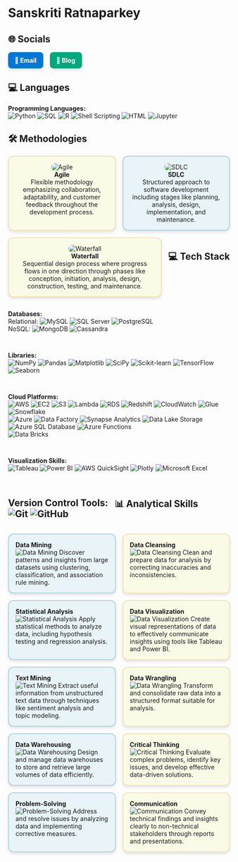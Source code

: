 
# Sanskriti Ratnaparkey

## 🌐 Socials

<div style="display: flex; gap: 15px;">

  <a href="mailto:ratnaparkeysanskriti@gmail.com" style="text-decoration: none; color: #FFFFFF; background-color: #0078D4; padding: 10px 15px; border-radius: 8px; font-weight: bold; box-shadow: 0 4px 6px rgba(0,0,0,0.1);">
    📧 Email
  </a>

  <a href="https://github.com/ratnap02" style="text-decoration: none; color: #FFFFFF; background-color: #03A87C; padding: 10px 15px; border-radius: 8px; font-weight: bold; box-shadow: 0 4px 6px rgba(0,0,0,0.1);">
    📝 Blog
  </a>

</div>

## 💻 Languages 

**Programming Languages:**  
![Python](https://img.shields.io/badge/Python-3670A0?style=for-the-badge&logo=python&logoColor=ffdd54)
![SQL](https://img.shields.io/badge/SQL-4479A1?style=for-the-badge&logo=postgresql&logoColor=white)
![R](https://img.shields.io/badge/R-276DC3?style=for-the-badge&logo=r&logoColor=white)
![Shell Scripting](https://img.shields.io/badge/Shell_Scripting-4EAA25?style=for-the-badge&logo=gnu-bash&logoColor=white)
![HTML](https://img.shields.io/badge/SAS-B34936?style=for-the-badge&logo=sas&logoColor=white)
![Jupyter](https://img.shields.io/badge/STATA-1A2C3D?style=for-the-badge&logo=stata&logoColor=white)


## 🛠️ Methodologies

<div style="display: flex; flex-wrap: wrap; gap: 15px;">

  <div style="flex: 1 1 200px; padding: 15px; background-color: #F9FBE7; border: 2px solid #F1E4B3; border-radius: 12px; box-shadow: 0 4px 6px rgba(0,0,0,0.1); text-align: center;">
    <img src="https://img.shields.io/badge/Agile-0078D4?style=for-the-badge&logo=agile&logoColor=white" alt="Agile" style="border-radius: 8px;"/><br>
    <strong>Agile</strong><br>
    Flexible methodology emphasizing collaboration, adaptability, and customer feedback throughout the development process.
  </div>

  <div style="flex: 1 1 200px; padding: 15px; background-color: #E8F4F8; border: 2px solid #B0D4DF; border-radius: 12px; box-shadow: 0 4px 6px rgba(0,0,0,0.1); text-align: center;">
    <img src="https://img.shields.io/badge/SDLC-009688?style=for-the-badge&logo=software-development&logoColor=white" alt="SDLC" style="border-radius: 8px;"/><br>
    <strong>SDLC</strong><br>
    Structured approach to software development including stages like planning, analysis, design, implementation, and maintenance.
  </div>

  <div style="flex: 1 1 200px; padding: 15px; background-color: #F9FBE7; border: 2px solid #F1E4B3; border-radius: 12px; box-shadow: 0 4px 6px rgba(0,0,0,0.1); text-align: center;">
    <img src="https://img.shields.io/badge/Waterfall-FF5722?style=for-the-badge&logo=waterfall&logoColor=white" alt="Waterfall" style="border-radius: 8px;"/><br>
    <strong>Waterfall</strong><br>
    Sequential design process where progress flows in one direction through phases like conception, initiation, analysis, design, construction, testing, and maintenance.
  </div>

     
## 💻 Tech Stack

**Databases:**  
Relational: ![MySQL](https://img.shields.io/badge/MySQL-4479A1?style=for-the-badge&logo=mysql&logoColor=white) ![SQL Server](https://img.shields.io/badge/SQL%20Server-CC2927?style=for-the-badge&logo=microsoft-sql-server&logoColor=white) ![PostgreSQL](https://img.shields.io/badge/PostgreSQL-316192?style=for-the-badge&logo=postgresql&logoColor=white)  
NoSQL: ![MongoDB](https://img.shields.io/badge/MongoDB-4EA94B?style=for-the-badge&logo=mongodb&logoColor=white) ![Cassandra](https://img.shields.io/badge/Cassandra-1287B1?style=for-the-badge&logo=apache-cassandra&logoColor=white)

**Libraries:**  
![NumPy](https://img.shields.io/badge/NumPy-013243?style=for-the-badge&logo=numpy) ![Pandas](https://img.shields.io/badge/Pandas-150458?style=for-the-badge&logo=pandas) ![Matplotlib](https://img.shields.io/badge/Matplotlib-003B57?style=for-the-badge&logo=matplotlib&logoColor=white) ![SciPy](https://img.shields.io/badge/SciPy-8C5D40?style=for-the-badge&logo=scipy&logoColor=white) ![Scikit-learn](https://img.shields.io/badge/scikit--learn-F7931E?style=for-the-badge&logo=scikit-learn&logoColor=white) ![TensorFlow](https://img.shields.io/badge/TensorFlow-FF6F00?style=for-the-badge&logo=tensorflow&logoColor=white) ![Seaborn](https://img.shields.io/badge/Seaborn-FF6F00?style=for-the-badge&logo=seaborn&logoColor=white)

**Cloud Platforms:**  
![AWS](https://img.shields.io/badge/AWS-232F3E?style=for-the-badge&logo=amazon-aws&logoColor=white) ![EC2](https://img.shields.io/badge/EC2-FF9900?style=for-the-badge&logo=amazon-ec2&logoColor=white) ![S3](https://img.shields.io/badge/S3-569A31?style=for-the-badge&logo=amazon-s3&logoColor=white) ![Lambda](https://img.shields.io/badge/Lambda-FF9900?style=for-the-badge&logo=aws-lambda&logoColor=white) ![RDS](https://img.shields.io/badge/RDS-527FFF?style=for-the-badge&logo=amazon-rds&logoColor=white) ![Redshift](https://img.shields.io/badge/Redshift-EC5B46?style=for-the-badge&logo=amazon-redshift&logoColor=white) ![CloudWatch](https://img.shields.io/badge/CloudWatch-232F3E?style=for-the-badge&logo=amazon-cloudwatch&logoColor=white) ![Glue](https://img.shields.io/badge/Glue-8CC4FF?style=for-the-badge&logo=aws-glue&logoColor=white)  
 ![Snowflake](https://img.shields.io/badge/Snowflake-00B2E2?style=for-the-badge&logo=snowflake&logoColor=white)  
![Azure](https://img.shields.io/badge/Azure-0078D4?style=for-the-badge&logo=microsoft-azure&logoColor=white) ![Data Factory](https://img.shields.io/badge/Data%20Factory-00A4E4?style=for-the-badge&logo=microsoft-azure-data-factory&logoColor=white) ![Synapse Analytics](https://img.shields.io/badge/Synapse%20Analytics-5C2D91?style=for-the-badge&logo=microsoft-azure-synapse&logoColor=white) ![Data Lake Storage](https://img.shields.io/badge/Data%20Lake%20Storage-5C2D91?style=for-the-badge&logo=microsoft-azure-data-lake-storage&logoColor=white) ![Azure SQL Database](https://img.shields.io/badge/Azure%20SQL%20Database-CC2927?style=for-the-badge&logo=microsoft-azure-sql-database&logoColor=white) ![Azure Functions](https://img.shields.io/badge/Azure%20Functions-6D8A40?style=for-the-badge&logo=microsoft-azure-functions&logoColor=white)  
 ![Data Bricks](https://img.shields.io/badge/Data%20Bricks-FF6F00?style=for-the-badge&logo=data-bricks&logoColor=white)

**Visualization Skills:**  
![Tableau](https://img.shields.io/badge/Tableau-E97627?style=for-the-badge&logo=tableau&logoColor=white) ![Power BI](https://img.shields.io/badge/Power%20BI-F2C811?style=for-the-badge&logo=power-bi&logoColor=white) ![AWS QuickSight](https://img.shields.io/badge/AWS%20QuickSight-F2C811?style=for-the-badge&logo=amazon-quicksight&logoColor=white) ![Plotly](https://img.shields.io/badge/Plotly-3D4F7C?style=for-the-badge&logo=plotly&logoColor=white) ![Microsoft Excel](https://img.shields.io/badge/Microsoft%20Excel-217346?style=for-the-badge&logo=microsoft-excel&logoColor=white)

**Version Control Tools:**  
![Git](https://img.shields.io/badge/Git-F05032?style=for-the-badge&logo=git&logoColor=white) ![GitHub](https://img.shields.io/badge/GitHub-181717?style=for-the-badge&logo=github&logoColor=white)
- 
## 📊 Analytical Skills

<div style="display: flex; flex-wrap: wrap; gap: 15px;">

  <div style="flex: 1 1 200px; padding: 15px; background-color: #E8F4F8; border: 2px solid #B0D4DF; border-radius: 12px; box-shadow: 0 4px 6px rgba(0,0,0,0.1);">
    <strong>Data Mining</strong><br>
    <img src="https://img.shields.io/badge/Skill-Data_Mining-0073E6?style=flat&logo=data-mining&logoColor=white" alt="Data Mining"/>
    Discover patterns and insights from large datasets using clustering, classification, and association rule mining.
  </div>

  <div style="flex: 1 1 200px; padding: 15px; background-color: #F9FBE7; border: 2px solid #F1E4B3; border-radius: 12px; box-shadow: 0 4px 6px rgba(0,0,0,0.1);">
    <strong>Data Cleansing</strong><br>
    <img src="https://img.shields.io/badge/Skill-Data_Cleansing-8BC34A?style=flat&logo=data-cleansing&logoColor=white" alt="Data Cleansing"/>
    Clean and prepare data for analysis by correcting inaccuracies and inconsistencies.
  </div>

  <div style="flex: 1 1 200px; padding: 15px; background-color: #E8F4F8; border: 2px solid #B0D4DF; border-radius: 12px; box-shadow: 0 4px 6px rgba(0,0,0,0.1);">
    <strong>Statistical Analysis</strong><br>
    <img src="https://img.shields.io/badge/Skill-Statistical_Analysis-FF5722?style=flat&logo=statistical-analysis&logoColor=white" alt="Statistical Analysis"/>
    Apply statistical methods to analyze data, including hypothesis testing and regression analysis.
  </div>

  <div style="flex: 1 1 200px; padding: 15px; background-color: #F9FBE7; border: 2px solid #F1E4B3; border-radius: 12px; box-shadow: 0 4px 6px rgba(0,0,0,0.1);">
    <strong>Data Visualization</strong><br>
    <img src="https://img.shields.io/badge/Skill-Data_Visualization-3F51B5?style=flat&logo=data-visualization&logoColor=white" alt="Data Visualization"/>
    Create visual representations of data to effectively communicate insights using tools like Tableau and Power BI.
  </div>

  <div style="flex: 1 1 200px; padding: 15px; background-color: #E8F4F8; border: 2px solid #B0D4DF; border-radius: 12px; box-shadow: 0 4px 6px rgba(0,0,0,0.1);">
    <strong>Text Mining</strong><br>
    <img src="https://img.shields.io/badge/Skill-Text_Mining-FF9800?style=flat&logo=text-mining&logoColor=white" alt="Text Mining"/>
    Extract useful information from unstructured text data through techniques like sentiment analysis and topic modeling.
  </div>

  <div style="flex: 1 1 200px; padding: 15px; background-color: #F9FBE7; border: 2px solid #F1E4B3; border-radius: 12px; box-shadow: 0 4px 6px rgba(0,0,0,0.1);">
    <strong>Data Wrangling</strong><br>
    <img src="https://img.shields.io/badge/Skill-Data_Wrangling-8BC34A?style=flat&logo=data-wrangling&logoColor=white" alt="Data Wrangling"/>
    Transform and consolidate raw data into a structured format suitable for analysis.
  </div>

  <div style="flex: 1 1 200px; padding: 15px; background-color: #E8F4F8; border: 2px solid #B0D4DF; border-radius: 12px; box-shadow: 0 4px 6px rgba(0,0,0,0.1);">
    <strong>Data Warehousing</strong><br>
    <img src="https://img.shields.io/badge/Skill-Data_Warehousing-FF5722?style=flat&logo=data-warehousing&logoColor=white" alt="Data Warehousing"/>
    Design and manage data warehouses to store and retrieve large volumes of data efficiently.
  </div>

  <div style="flex: 1 1 200px; padding: 15px; background-color: #F9FBE7; border: 2px solid #F1E4B3; border-radius: 12px; box-shadow: 0 4px 6px rgba(0,0,0,0.1);">
    <strong>Critical Thinking</strong><br>
    <img src="https://img.shields.io/badge/Skill-Critical_Thinking-3F51B5?style=flat&logo=critical-thinking&logoColor=white" alt="Critical Thinking"/>
    Evaluate complex problems, identify key issues, and develop effective data-driven solutions.
  </div>

  <div style="flex: 1 1 200px; padding: 15px; background-color: #E8F4F8; border: 2px solid #B0D4DF; border-radius: 12px; box-shadow: 0 4px 6px rgba(0,0,0,0.1);">
    <strong>Problem-Solving</strong><br>
    <img src="https://img.shields.io/badge/Skill-Problem_Solving-FF9800?style=flat&logo=problem-solving&logoColor=white" alt="Problem-Solving"/>
    Address and resolve issues by analyzing data and implementing corrective measures.
  </div>

  <div style="flex: 1 1 200px; padding: 15px; background-color: #F9FBE7; border: 2px solid #F1E4B3; border-radius: 12px; box-shadow: 0 4px 6px rgba(0,0,0,0.1);">
    <strong>Communication</strong><br>
    <img src="https://img.shields.io/badge/Skill-Communication-8BC34A?style=flat&logo=communication&logoColor=white" alt="Communication"/>
    Convey technical findings and insights clearly to non-technical stakeholders through reports and presentations.
  </div>

</div>




